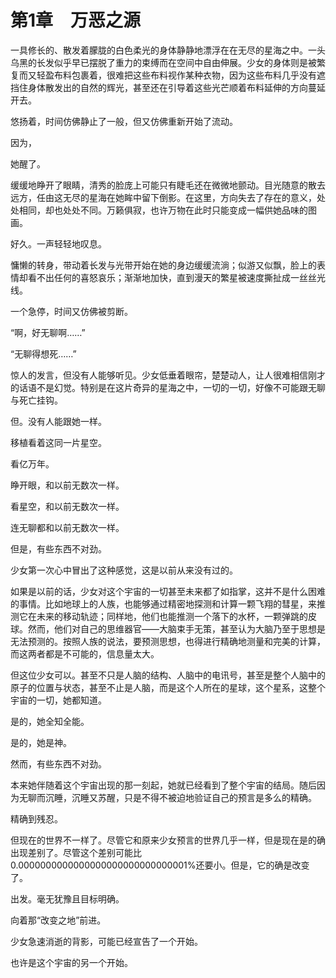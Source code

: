 # 第1章　万恶之源

一具修长的、散发着朦胧的白色柔光的身体静静地漂浮在在无尽的星海之中。一头乌黑的长发似乎早已摆脱了重力的束缚而在空间中自由伸展。少女的身体则是被繁复而又轻盈布料包裹着，很难把这些布料视作某种衣物，因为这些布料几乎没有遮挡住身体散发出的自然的辉光，甚至还在引导着这些光芒顺着布料延伸的方向蔓延开去。

悠扬着，时间仿佛静止了一般，但又仿佛重新开始了流动。

因为，

她醒了。

缓缓地睁开了眼睛，清秀的脸庞上可能只有睫毛还在微微地颤动。目光随意的散去远方，任由这无尽的星海在她眸中留下倒影。在这里，方向失去了存在的意义，处处相同，却也处处不同。万籁俱寂，也许万物在此时只能变成一幅供她品味的图画。

好久。一声轻轻地叹息。

慵懒的转身，带动着长发与光带开始在她的身边缓缓流淌；似游又似飘，脸上的表情却看不出任何的喜怒哀乐；渐渐地加快，直到漫天的繁星被速度撕扯成一丝丝光线。

一个急停，时间又仿佛被剪断。

“啊，好无聊啊……”

“无聊得想死……”

惊人的发言，但没有人能够听见。少女低垂着眼帘，楚楚动人，让人很难相信刚才的话语不是幻觉。特别是在这片奇异的星海之中，一切的一切，好像不可能跟无聊与死亡挂钩。

但。没有人能跟她一样。

移植看着这同一片星空。

看亿万年。

睁开眼，和以前无数次一样。

看星空，和以前无数次一样。

连无聊都和以前无数次一样。

但是，有些东西不对劲。

少女第一次心中冒出了这种感觉，这是以前从来没有过的。

如果是以前的话，少女对这个宇宙的一切甚至未来都了如指掌，这并不是什么困难的事情。比如地球上的人族，也能够通过精密地探测和计算一颗飞翔的彗星，来推测它在未来的移动轨迹；同样地，他们也能推测一个落下的水杯，一颗弹跳的皮球。然而，他们对自己的思维器官——大脑束手无策，甚至认为大脑乃至于思想是无法预测的。按照人族的说法，要预测思想，也得进行精确地测量和完美的计算，而这两者都是不可能的，信息量太大。

但这位少女可以。甚至不只是人脑的结构、人脑中的电讯号，甚至是整个人脑中的原子的位置与状态，甚至不止是人脑，而是这个人所在的星球，这个星系，这整个宇宙的一切，她都知道。

是的，她全知全能。

是的，她是神。

然而，有些东西不对劲。

本来她伴随着这个宇宙出现的那一刻起，她就已经看到了整个宇宙的结局。随后因为无聊而沉睡，沉睡又苏醒，只是不得不被迫地验证自己的预言是多么的精确。

精确到残忍。

但现在的世界不一样了。尽管它和原来少女预言的世界几乎一样，但是现在是的确出现差别了。尽管这个差别可能比0.0000000000000000000000000000001%还要小。但是，它的确是改变了。

出发。毫无犹豫且目标明确。

向着那“改变之地”前进。

少女急速消逝的背影，可能已经宣告了一个开始。

也许是这个宇宙的另一个开始。

